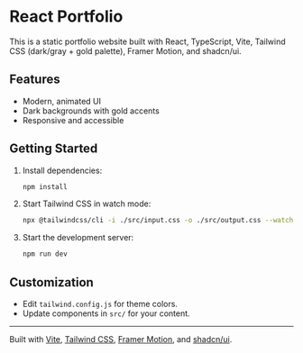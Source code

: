 # React Portfolio

This is a static portfolio website built with React, TypeScript, Vite, Tailwind CSS (dark/gray + gold palette), Framer Motion, and shadcn/ui.

## Features
- Modern, animated UI
- Dark backgrounds with gold accents
- Responsive and accessible

## Getting Started
1. Install dependencies:
   ```bash
   npm install
   ```
2. Start Tailwind CSS in watch mode:
   ```bash
   npx @tailwindcss/cli -i ./src/input.css -o ./src/output.css --watch
   ```
3. Start the development server:
   ```bash
   npm run dev
   ```

## Customization
- Edit `tailwind.config.js` for theme colors.
- Update components in `src/` for your content.

---

Built with [Vite](https://vitejs.dev/), [Tailwind CSS](https://tailwindcss.com/), [Framer Motion](https://www.framer.com/motion/), and [shadcn/ui](https://ui.shadcn.com/).
